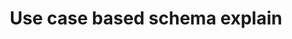 ---
title: Use case based schema explain
excerpt: ''
deprecated: false
hidden: false
metadata:
  title: ''
  description: ''
  robots: index
next:
  description: ''
---